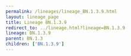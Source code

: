 ```yaml
---
permalink: /lineages/lineage_BN.1.3.9.html
layout: lineage_page
title: Lineage BN.1.3.9
redirect_to: ../lineage.html?lineage=BN.1.3.9
lineage: BN.1.3.9
parent: BN.1.3
children: ['BN.1.3.9']
---
```

